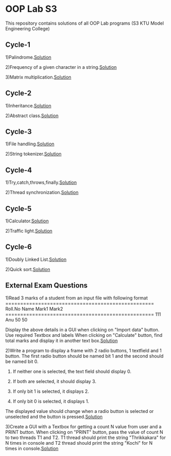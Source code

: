
# OOP Lab S3

This repository contains solutions of all OOP Lab programs (S3 KTU Model Engineering College)


## Cycle-1


1)Palindrome.<a href="https://github.com/Abhijith-2002/OOP-Lab/blob/main/Palindrome.java">Solution</a>

2)Frequency of a given character in a string.<a href="https://github.com/Abhijith-2002/OOP-Lab/blob/main/Frequency.java">Solution</a>

3)Matrix multiplication.<a href="https://github.com/Abhijith-2002/OOP-Lab/blob/main/MatrixMultiplication.java">Solution</a>
## Cycle-2

1)Inheritance.<a href="https://github.com/Abhijith-2002/OOP-Lab/blob/main/Employer.java">Solution</a>

2)Abstract class.<a href="https://github.com/Abhijith-2002/OOP-Lab/blob/main/Shapes.java">Solution</a>
## Cycle-3

1)File handling.<a href="https://github.com/Abhijith-2002/OOP-Lab/blob/main/FileHandling.java">Solution</a>

2)String tokenizer.<a href="https://github.com/Abhijith-2002/OOP-Lab/blob/main/StringToken.java">Solution</a>
## Cycle-4

1)Try,catch,throws,finally.<a href="https://github.com/Abhijith-2002/OOP-Lab/blob/main/BubbleSort.c">Solution</a>

2)Thread synchronization.<a href="https://github.com/Abhijith-2002/OOP-Lab/blob/main/ThreadSynchronization.java">Solution</a>
## Cycle-5

1)Calculator.<a href="https://github.com/Abhijith-2002/OOP-Lab/blob/main/Calculator.java">Solution</a>

2)Traffic light.<a href="https://github.com/Abhijith-2002/OOP-Lab/blob/main/TrafficLight.java">Solution</a>
## Cycle-6

1)Doubly Linked List.<a href="https://github.com/Abhijith-2002/OOP-Lab/blob/main/DoublyLinkedList.java">Solution</a>

2)Quick sort.<a href="https://github.com/Abhijith-2002/OOP-Lab/blob/main/PolynomialAddition.c">Solution</a>

## External Exam Questions

1)Read 3 marks of a student from an input file with following format
    ==================================================
    Roll.No     Name    Mark1   Mark2  
    ==================================================
    111         Anu     50      50          

Display the above details in a GUI when clicking on "Import data" button. Use required Textbox and labels When clicking on "Calculate" button, find total marks and display it in another text box.<a href="https://github.com/Abhijith-2002/OOP-Lab/blob/main/StudentGUI.java">Solution</a>

2)Write a program to display a frame with 2 radio buttons, 1 textfield and 1 button. The first radio button should be named bit 1 and the second should be named bit 0.

  1. If neither one is selected, the text field should display 0.

  2. If both are selected, it should display 3.

  3. If only bit 1 is selected, it displays 2.

  4. If only bit 0 is selected, it displays 1.

The displayed value should change when a radio button is selected or unselected and the button is pressed.<a href="https://github.com/Abhijith-2002/OOP-Lab/blob/main/BitCalculator.java">Solution</a>

3)Create a GUI with a Textbox for getting a count N value from user and a PRINT button. When clicking on "PRINT" button, pass the value of count N to two threads T1 and T2. T1 thread should print the string "Thrikkakara" for N times in console and T2 thread should print the string "Kochi" for N times in console.<a href="https://github.com/Abhijith-2002/OOP-Lab/blob/main/ThreadPrinterGUI.java">Solution</a>